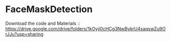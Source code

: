 # FaceMaskDetection

Download the code and Materials   ::
https://drive.google.com/drive/folders/1kOyji0cHCg3NwBykrU4saqswZu9OrJJu?usp=sharing
